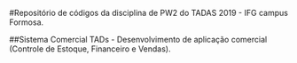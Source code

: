 #Repositório de códigos da disciplina de PW2 do TADAS 2019 - IFG campus Formosa.

##Sistema Comercial TADs - Desenvolvimento de aplicação comercial (Controle de Estoque, Financeiro e Vendas).
